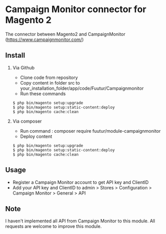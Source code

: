 # Campaign Monitor connector for Magento 2

The connector between Magento2 and CampaignMonitor (https://www.campaignmonitor.com/)

## Install

1. Via Github
    + Clone code from repository
    + Copy content in folder src to your_installation_folder/app/code/Fuutur/Campaignmonitor
    + Run these commands 

    ```
    $ php bin/magento setup:upgrade 
    $ php bin/magento setup:static-content:deploy
    $ php bin/magento cache:clean
    ```
2. Via composer
    + Run command : composer require fuutur/module-campaignmonitor
    + Deploy content

    ```
    $ php bin/magento setup:upgrade 
    $ php bin/magento setup:static-content:deploy
    $ php bin/magento cache:clean
    ```

## Usage

* Register a Campaign Monitor account to get API key and ClientID
* Add your API key and ClientID to admin > Stores > Configuration > Campaign Monitor > General > API

## Note
I haven't implemented all API from Campaign Monitor to this module. All requests are welcome to improve this module.
